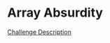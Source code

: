 Array Absurdity
===============

[Challenge Description](https://www.codeeval.com/open_challenges/41)